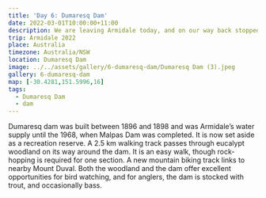 ```yaml
---
title: 'Day 6: Dumaresq Dam'
date: 2022-03-01T10:00:00+11:00
description: We are leaving Armidale today, and on our way back stopped at Dumaresq Dam.
trip: Armidale 2022
place: Australia
timezone: Australia/NSW
location: Dumaresq Dam
image: ../../assets/gallery/6-dumaresq-dam/Dumaresq Dam (3).jpeg
gallery: 6-dumaresq-dam
map: [-30.4281,151.5996,16]
tags:
  - Dumaresq Dam
  - dam
---
```

Dumaresq dam was built between 1896 and 1898 and was Armidale’s water supply until the 1968, when Malpas Dam was completed. It is now set aside as a recreation reserve. A 2.5 km walking track passes through eucalypt woodland on its way around the dam. It is an easy walk, though rock-hopping is required for one section. A new mountain biking track links to nearby Mount Duval. Both the woodland and the dam offer excellent opportunities for bird watching, and for anglers, the dam is stocked with trout, and occasionally bass.
